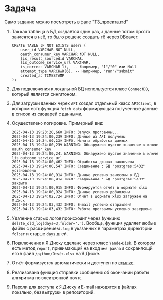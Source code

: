 # Задача

Само задание можно посмотреть в фале "[ТЗ_проекта.md](ТЗ_проекта.md)"

1. Так как таблица в БД создаётся один раз, а данные потом просто заносятся в неё, то было решено создать её через DBeaver:

   ```pgsql
   CREATE TABLE IF NOT EXISTS users (
       user_id VARCHAR NOT NULL,
       oauth_consumer_key VARCHAR NOT NULL,
       lis_result_sourcedid VARCHAR,
       lis_outcome_service_url VARCHAR,
       is_correct VARCHAR(1),  -- Например, "1"/"0" или Null
       attempt_type VARCHAR(6), -- Например, "run"/"submit"
       created_at TIMESTAMP
   );
   ```
2. Для подключения к локальной БД используется класс `ConnectDB`, который является синглтоном.
3. Для загрузки данных черех `API` создал отдельный класс `APIClient`, в котором есть функция `fetch_data` формирующая полученные данные в список из словарей с данными.
4. Осуществлено логировие. Примерный вид:

   ```plaintext
   2025-04-13 19:23:20,668 INFO: Запуск программы...
   2025-04-13 19:24:00,239 INFO: Данные из API получены
   2025-04-13 19:24:00,239 INFO: Начата обработка данных
   2025-04-13 19:24:00,239 WARNING: Обнаружено пустое значение в ключе oauth_consumer_key
   2025-04-13 19:24:00,241 WARNING: Обнаружено пустое значение в ключе lis_outcome_service_url
   2025-04-13 19:24:00,462 INFO: Обработка данных закончена
   2025-04-13 19:24:00,547 INFO: Соединение с БД "postgres:5432" установлено
   2025-04-13 19:24:00,914 INFO: Данные успешно занесены в БД
   2025-04-13 19:24:00,914 INFO: Соединение с БД "postgres:5432" закрыто
   2025-04-13 19:24:00,915 INFO: Формируется отчёт в формате xlsx
   2025-04-13 19:24:00,924 INFO: Данные успешно добавлены
   2025-04-13 19:24:02,724 INFO: Отчёт в формате xlsx загружен на Я.Диск
   2025-04-13 19:24:03,432 INFO: E-mail успешно отправлен!
   2025-04-13 19:24:03,432 INFO: Работа программы успешно завершена
   ```
5. Удаление старых логов происходит через функцию `delete_old_log(days=3,folder='.')`. Вообще, функция удаляет любые файлы с расширением `.log` в указанных в параметрах директории `folder` и старше `days` дней.
6. Подключение к Я.Диску сделано через класс `YandexDisk`. В котором есть метод `report`, принимающий на вход `имя файла` и сохраняющй его в файл `/python/Отчёт.xlsx` на Я.Диске.
7. Отчёт формируется автоматически и доступен по [ссылке](https://disk.yandex.ru/i/dqu9f-5ijZLzjQ).
8. Реализована функция отправки сообщения об окончании работы алгоритма по электронной почте.
9. Пароли для доступа к Я.Диску и E-mail находятся в файлах локально, без выгрузки в репозиторий.
